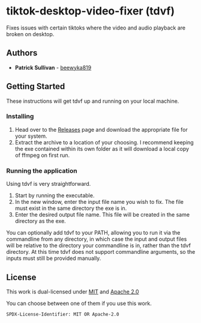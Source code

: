 # tiktok-desktop-video-fixer (tdvf)
Fixes issues with certain tiktoks where the video and audio playback are broken on desktop.
## Authors
- **Patrick Sullivan** - [beewyka819](https://github.com/beewyka819)

## Getting Started
These instructions will get tdvf up and running on your local machine.
### Installing
1. Head over to the [Releases](https://github.com/beewyka819/tiktok-desktop-video-fixer/releases) page and download the appropriate file for your system.
2. Extract the archive to a location of your choosing. I recommend keeping the exe contained within its own folder as it will download a local copy of ffmpeg on first run.
### Running the application
Using tdvf is very straightforward.
1. Start by running the executable.
2. In the new window, enter the input file name you wish to fix. The file must exist in the same directory the exe is in.
3. Enter the desired output file name. This file will be created in the same directory as the exe.

You can optionally add tdvf to your PATH, allowing you to run it via the commandline from any directory, in which case the input and output files will be relative to the directory your commandline is in, rather than the tdvf directory. At this time tdvf does not support commandline arguments, so the inputs must still be provided manually.

## License
This work is dual-licensed under [MIT](https://mit-license.org/) and [Apache 2.0](https://www.apache.org/licenses/LICENSE-2.0.html)

You can choose between one of them if you use this work.

`SPDX-License-Identifier: MIT OR Apache-2.0`
